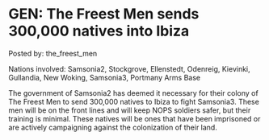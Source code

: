 # GEN: The Freest Men sends 300,000 natives into Ibiza

Posted by: the_freest_men

Nations involved: Samsonia2, Stockgrove, Ellenstedt, Odenreig, Kievinki, Gullandia, New Woking, Samsonia3, Portmany Arms Base 

The government of Samsonia2 has deemed it necessary for their colony of The Freest Men to send 300,000 natives to Ibiza to fight Samsonia3. These men will be on the front lines and will keep NOPS soldiers safer, but their training is minimal.
These natives will be ones that have been imprisoned or are actively campaigning against the colonization of their land.